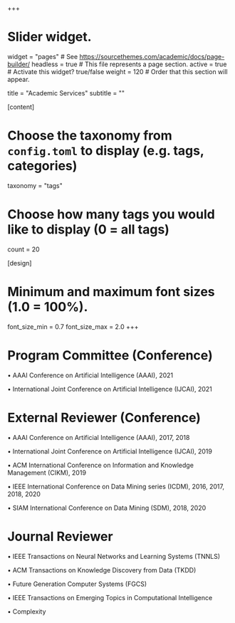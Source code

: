 +++
# Slider widget.
widget = "pages"  # See https://sourcethemes.com/academic/docs/page-builder/
headless = true  # This file represents a page section.
active = true  # Activate this widget? true/false
weight = 120  # Order that this section will appear.

title = "Academic Services"
subtitle = ""

[content]
  # Choose the taxonomy from `config.toml` to display (e.g. tags, categories)
  taxonomy = "tags"
  
  # Choose how many tags you would like to display (0 = all tags)
  count = 20

[design]
  # Minimum and maximum font sizes (1.0 = 100%).
  font_size_min = 0.7
  font_size_max = 2.0
+++

Program Committee (Conference)
==

•	AAAI Conference on Artificial Intelligence (AAAI), 2021

•	International Joint Conference on Artificial Intelligence (IJCAI), 2021

External Reviewer (Conference)
==

•	AAAI Conference on Artificial Intelligence (AAAI), 2017, 2018

•	International Joint Conference on Artificial Intelligence (IJCAI), 2019

•	ACM International Conference on Information and Knowledge Management (CIKM), 2019

•	IEEE International Conference on Data Mining series (ICDM), 2016, 2017, 2018, 2020

•	SIAM International Conference on Data Mining (SDM), 2018, 2020

Journal Reviewer
==

•	IEEE Transactions on Neural Networks and Learning Systems (TNNLS)

•	ACM Transactions on Knowledge Discovery from Data (TKDD) 

•	Future Generation Computer Systems (FGCS)

•	IEEE Transactions on Emerging Topics in Computational Intelligence

•	Complexity


